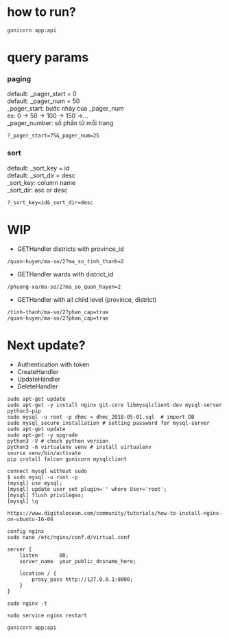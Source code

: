 # how to run?
```
gunicorn app:api
```
# query params
### paging
default: _pager_start = 0  
default: _pager_num = 50  
_pager_start: bước nhảy của _pager_num  
ex: 0 -> 50 -> 100 -> 150 ->...  
_pager_number: số phần tử mỗi trang  
```
?_pager_start=75&_pager_num=25
```
### sort
default: _sort_key = id  
default: _sort_dir = desc  
_sort_key: column name  
_sort_dir: asc or desc  
```
?_sort_key=id&_sort_dir=desc
```

# WIP
- GETHandler districts with province_id
```
/quan-huyen/ma-so/2?ma_so_tinh_thanh=2
```
- GETHandler wards with district_id
```
/phuong-xa/ma-so/2?ma_so_quan_huyen=2
```
- GETHandler with all child level (province, district)
```
/tinh-thanh/ma-so/2?phan_cap=true
/quan-huyen/ma-so/2?phan_cap=true
```

# Next update?
- Authentication with token
- CreateHandler
- UpdateHandler
- DeleteHandler


```
sudo apt-get update
sudo apt-get -y install nginx git-core libmysqlclient-dev mysql-server python3-pip
sudo mysql -u root -p dhmc < dhmc_2018-05-01.sql  # import DB
sudo mysql_secure_installation # setting password for mysql-server
sudo apt-get update
sudo apt-get -y upgrade
python3 -V # check python version
python3 -m virtualenv venv # install virtualenv
source venv/bin/activate
pip install falcon gunicorn mysqlclient
```

```
connect mysql without sudo
$ sudo mysql -u root -p
[mysql] use mysql;
[mysql] update user set plugin='' where User='root';
[mysql] flush privileges;
[mysql] \q 
```

```
https://www.digitalocean.com/community/tutorials/how-to-install-nginx-on-ubuntu-16-04
```

```
config nginx
sudo nano /etc/nginx/conf.d/virtual.conf

server {
    listen       80;
    server_name  your_public_dnsname_here;

    location / {
        proxy_pass http://127.0.0.1:8000;
    }
}

sudo nginx -t

sudo service nginx restart

gunicorn app:api